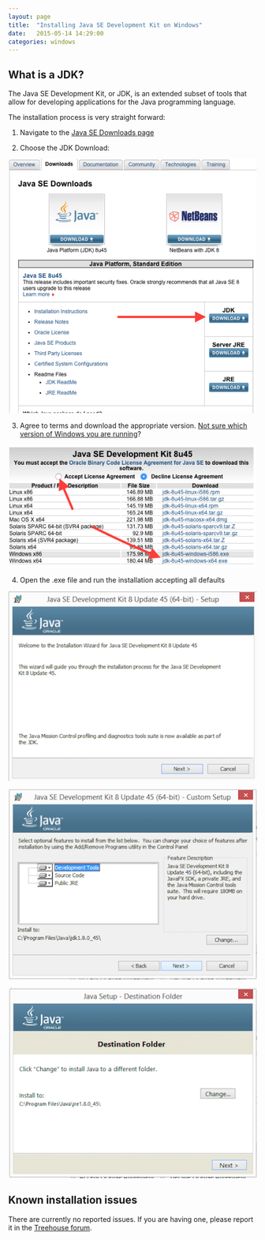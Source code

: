 ```yaml
---
layout: page
title:  "Installing Java SE Development Kit on Windows"
date:   2015-05-14 14:29:00
categories: windows
---
```

## What is a JDK?
The Java SE Development Kit, or JDK, is an extended subset of tools that allow for developing applications for the Java programming language.

The installation process is very straight forward:

1. Navigate to the [Java SE Downloads page](http://www.oracle.com/technetwork/java/javase/downloads/index.html)

2. Choose the JDK Download:

![](imgs/jdk-point.png)

3. Agree to terms and download the appropriate version. [Not sure which version of Windows you are running](https://support.microsoft.com/en-us/kb/827218)?

![](imgs/jdk-agree-download-win.png)

4. Open the .exe file and run the installation accepting all defaults

![](imgs/jdk-exe.png)

![](imgs/jdk-exe-options.png)

![](imgs/jdk-exe-dest-folder.png)

## Known installation issues
There are currently no reported issues.  If you are having one, please report it in the [Treehouse forum](http://teamtreehouse.com/forum/topic:java).